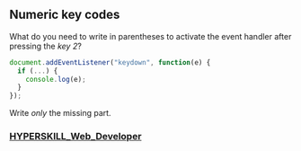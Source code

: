 ## Numeric key codes

What do you need to write in parentheses to activate the event handler after pressing the *key 2*?

```javascript
document.addEventListener("keydown", function(e) {
  if (...) {
    console.log(e);
  }
});
```

Write *only* the missing part.

### [HYPERSKILL_Web_Developer](https://github.com/kakanew/HYPERSKILL_Web_Developer)

